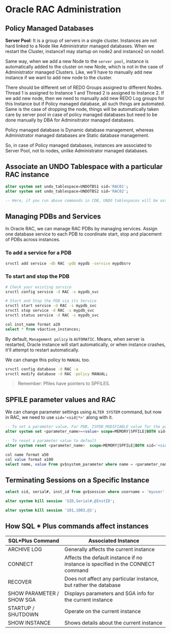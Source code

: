 # Oracle RAC Administration

## Policy Managed Databases

**Server Pool**: It is a group of servers in a single cluster. Instances are not hard linked to a Node like Administrator managed databases. When we restart the Cluster, instance1 may startup on node2 and instance2 on node1.

Same way, when we add a new Node to the `server pool`, instance is automatically added to the cluster on new Node, which is not in the case of Administrator managed Clusters.
Like, we'll have to manually add new instance if we want to add new node to the cluster.

There should be different set of REDO Groups assigned to different Nodes. Thread 1 is assigned to Instance 1 and Thread 2 is assigned to Instance 2. If we add new node, then we need to manually add new REDO Log groups for this Instance but if Policy managed database, all such things are automated. Same is the case of dropping the node, things will be automatically taken care by server pool in case of policy managed databases but need to be done manually by DBA for Adminsitrator managed databases.

Policy managed database is Dynamic database management, whereas Administrator managed databases are Static database management.

So, in case of Policy managed databases, instances are associated to Server Pool, not to nodes, unlike Administrator managed databases.

## Associate an UNDO Tablespace with a particular RAC instance

```sql
alter system set undo_tablespace=UNDOTBS1 sid='RAC01';
alter system set undo_tablespace=UNDOTBS2 sid='RAC02';

-- Here, if you run above commands in CDB, UNDO tablespaces will be assigned to CDB but if you run inside PDB, these will be assigned to PDBs.
```

## Managing PDBs and Services

In Oracle RAC, we can manage RAC PDBs by managing services. Assign one database service to each PDB to coordinate start, stop and placement of PDBs across instances.

### To add a service for a PDB

```sh
srvctl add service -db RAC -pdb mypdb -service mypdbsrv
```

### To start and stop the PDB

```sh
# Check your existing service
srvctl config service -d RAC -s mypdb_svc

# Start and Stop the PDB via its Service
srvctl start service -d RAC -s mypdb_svc
srvctl stop service -d RAC -s mypdb_svc
srvctl status service -d RAC -s mypdb_svc
```

```sql
col inst_name format a20
select * from v$active_instances;
```

By default, `Management policy` is `AUTOMATIC`. Means, when server is restarted, Oracle instance will start automatically, or when instance crashes, it'll attempt to restart automatically.

We can change this policy to `MANUAL` too.

```sh
srvctl config database -d RAC -a
srvctl modify database -d RAC -policy MANUAL;
```

> Remember: Pfiles have pointers to SPFILES.

## SPFILE parameter values and RAC

We can change parameter settings using `ALTER SYSTEM` command, but now in RAC, we need to use `sid='<sid|*>'` along with it.

```sql
-- To set a parameter value. For PDB, ISPDB_MODIFIABLE value for the parameter must be TRUE in GV$SYSTEM_PARAMETER view.
alter system set <parameter_name>=<value> scope=MEMORY|SPFILE|BOTH sid='<sid|*>';

-- To reset a parameter value to default
alter system reset <parameter_name>  scope=MEMORY|SPFILE|BOTH sid='<sid|*>';

col name format a50
col value format a100
select name, value From gv$system_parameter where name = <parameter_name>;
```

## Terminating Sessions on a Specific Instance

```sql
select sid, serial#, inst_id from gv$session where username = 'myuser';

alter system kill session 'SID,Serial#,@InstID';

alter system kill session '101,1003,@1';
```

## How SQL * Plus commands affect instances

| SQL*Plus Command           | Associated Instance                                                                 |
|----------------------------|-------------------------------------------------------------------------------------|
| ARCHIVE LOG                | Generally affects the current instance                                              |
| CONNECT                    | Affects the default instance if no instance is specified in the CONNECT command     |
| RECOVER                    | Does not affect any particular instance, but rather the database                    |
| SHOW PARAMETER / SHOW SGA  | Displays parameters and SGA info for the current instance                           |
| STARTUP / SHUTDOWN         | Operate on the current instance                                                     |
| SHOW INSTANCE              | Shows details about the current instance                                            |
